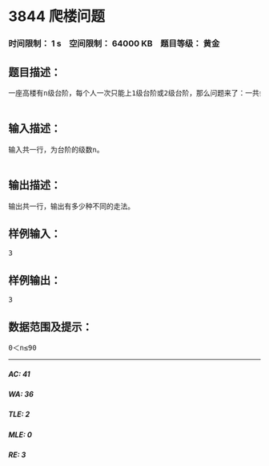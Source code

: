 # 3844 爬楼问题   
### 时间限制： 1 s&nbsp;&nbsp;&nbsp;&nbsp;空间限制： 64000 KB&nbsp;&nbsp;&nbsp;&nbsp;题目等级： 黄金  
## 题目描述：  

<pre>
一座高楼有n级台阶，每个人一次只能上1级台阶或2级台阶，那么问题来了：一共会有多少种不同的爬楼的方法呢？  

</pre>
  
  
## 输入描述：  

<pre>
输入共一行，为台阶的级数n。  

</pre>
  
  
## 输出描述：  

<pre>
输出共一行，输出有多少种不同的走法。
</pre>
  
  
## 样例输入：  

<pre>
3
</pre>
  
  
## 样例输出：  

<pre>
3
</pre>
  
  
## 数据范围及提示：  

<pre>
0＜n≤90
</pre>
  
  
***  

##### AC: 41  
##### WA: 36  
##### TLE: 2  
##### MLE: 0  
##### RE: 3  
